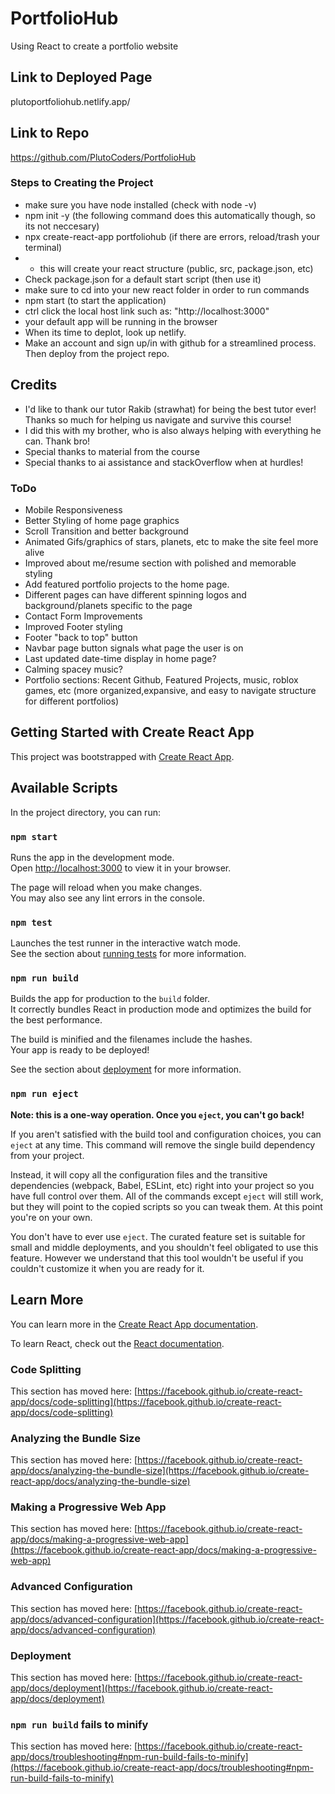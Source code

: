 # PortfolioHub
Using React to create a portfolio website

## Link to Deployed Page
 plutoportfoliohub.netlify.app/ 

## Link to Repo
https://github.com/PlutoCoders/PortfolioHub

### Steps to Creating the Project
- make sure you have node installed (check with node -v)
- npm init -y (the following command does this automatically though, so its not neccesary)
- npx create-react-app portfoliohub (if there are errors, reload/trash your terminal)
- - this will create your react structure (public, src, package.json, etc)
- Check package.json for a default start script (then use it)
- make sure to cd into your new react folder in order to run commands
- npm start (to start the application)
- ctrl click the local host link such as: "http://localhost:3000"
- your default app will be running in the browser
- When its time to deplot, look up netlify. 
- Make an account and sign up/in with github for a streamlined process. Then deploy from the project repo.

## Credits
- I'd like to thank our tutor Rakib (strawhat) for being the best tutor ever! Thanks so much for helping us navigate and survive this course!
- I did this with my brother, who is also always helping with everything he can. Thank bro!
- Special thanks to material from the course
- Special thanks to ai assistance and stackOverflow when at hurdles!

### ToDo
- Mobile Responsiveness
- Better Styling of home page graphics
- Scroll Transition and better background
- Animated Gifs/graphics of stars, planets, etc to make the site feel more alive
- Improved about me/resume section with polished and memorable styling
- Add featured portfolio projects to the home page.
- Different pages can have different spinning logos and background/planets specific to the page
- Contact Form Improvements
- Improved Footer styling
- Footer "back to top" button
- Navbar page button signals what page the user is on
- Last updated date-time display in home page?
- Calming spacey music?
- Portfolio sections: Recent Github, Featured Projects, music, roblox games, etc (more organized,expansive, and easy to navigate structure for different portfolios)



<!-- Random Creating React App info -->
## Getting Started with Create React App

This project was bootstrapped with [Create React App](https://github.com/facebook/create-react-app).

## Available Scripts

In the project directory, you can run:

### `npm start`

Runs the app in the development mode.\
Open [http://localhost:3000](http://localhost:3000) to view it in your browser.

The page will reload when you make changes.\
You may also see any lint errors in the console.

### `npm test`

Launches the test runner in the interactive watch mode.\
See the section about [running tests](https://facebook.github.io/create-react-app/docs/running-tests) for more information.

### `npm run build`

Builds the app for production to the `build` folder.\
It correctly bundles React in production mode and optimizes the build for the best performance.

The build is minified and the filenames include the hashes.\
Your app is ready to be deployed!

See the section about [deployment](https://facebook.github.io/create-react-app/docs/deployment) for more information.

### `npm run eject`

**Note: this is a one-way operation. Once you `eject`, you can't go back!**

If you aren't satisfied with the build tool and configuration choices, you can `eject` at any time. This command will remove the single build dependency from your project.

Instead, it will copy all the configuration files and the transitive dependencies (webpack, Babel, ESLint, etc) right into your project so you have full control over them. All of the commands except `eject` will still work, but they will point to the copied scripts so you can tweak them. At this point you're on your own.

You don't have to ever use `eject`. The curated feature set is suitable for small and middle deployments, and you shouldn't feel obligated to use this feature. However we understand that this tool wouldn't be useful if you couldn't customize it when you are ready for it.

## Learn More

You can learn more in the [Create React App documentation](https://facebook.github.io/create-react-app/docs/getting-started).

To learn React, check out the [React documentation](https://reactjs.org/).

### Code Splitting

This section has moved here: [https://facebook.github.io/create-react-app/docs/code-splitting](https://facebook.github.io/create-react-app/docs/code-splitting)

### Analyzing the Bundle Size

This section has moved here: [https://facebook.github.io/create-react-app/docs/analyzing-the-bundle-size](https://facebook.github.io/create-react-app/docs/analyzing-the-bundle-size)

### Making a Progressive Web App

This section has moved here: [https://facebook.github.io/create-react-app/docs/making-a-progressive-web-app](https://facebook.github.io/create-react-app/docs/making-a-progressive-web-app)

### Advanced Configuration

This section has moved here: [https://facebook.github.io/create-react-app/docs/advanced-configuration](https://facebook.github.io/create-react-app/docs/advanced-configuration)

### Deployment

This section has moved here: [https://facebook.github.io/create-react-app/docs/deployment](https://facebook.github.io/create-react-app/docs/deployment)

### `npm run build` fails to minify

This section has moved here: [https://facebook.github.io/create-react-app/docs/troubleshooting#npm-run-build-fails-to-minify](https://facebook.github.io/create-react-app/docs/troubleshooting#npm-run-build-fails-to-minify)
